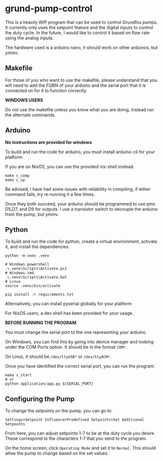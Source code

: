 # grund-pump-control

This is a heavily WIP program that can be used to control Grundfos pumps. It currently only uses the setpoint feature and the digital inputs to control the duty cycle. In the future, I would like to control it based on flow rate using the analog inputs.

The hardware used is a arduino nano, it should work on other arduinos, but ymmv.

## Makefile

For those of you who want to use the makefile, please understand that you will need to add the FQBN of your arduino and the serial port that it is connected on for it to function correctly. 

**WINDOWS USERS**

Do not use the makefile unless you know what you are doing, instead run the alternate commands.

## Arduino

**No instructions are provided for windows**

To build and run the code for arduino, you must install arduino-cli for your platform.

If you are on NixOS, you can use the provided nix-shell instead.

```
make c_comp
make c_up
```

Be advised, I have had some issues with reliability in compiling, if either command fails, try re-running it a few times.

Once they both succeed, your arduino should be programmed to use pins D5,D7, and D9 for outputs. I use a transistor switch to decouple the arduino from the pump, but ymmv.

## Python

To build and run the code for python, create a virtual environment, activate it, and install the dependencies.

```
python -m venv .venv

# Windows powershell
.\.venv\Scripts\Activate.ps1
# Windows cmd
.\.venv\Scripts\Activate.bat
# Linux
source .venv/bin/activate

pip install -r requirements.txt
```

Alternatively, you can install pyserial globally for your platform

For NixOS users, a dev shell has been provided for your usage.

**BEFORE RUNNING THE PROGRAM**

You must change the serial port to the one representing your arduino.

On Windows, you can find this by going into device manager and looking under the COM Ports option. It should be in the format `COM*`.

On Linux, it should be `/dev/ttyUSB*` or `/dev/ttyACM*`.

Once you have identified the correct serial port, you can run the program:

```
make s_start
# or
python application/app.py ${SERIAL_PORT}
```

## Configuring the Pump

To change the setpoints on the pump, you can go to:

`Settings>Setpoint Influence>Predefined Setpoints>Set Additional Setpoints`

From here, you can adjust setpoints 1-7 to be at the duty cycle you desire. These correspond to the characters 1-7 that you send to the program.


On the home screen, click `Operating Mode` and set it to `Normal`. This should allow the pump to change based on the set values.

